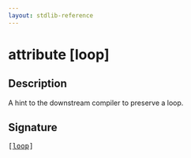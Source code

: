 ```yaml
---
layout: stdlib-reference
---
```


# attribute [loop]

## Description

A hint to the downstream compiler to preserve a loop.


## Signature

<pre>
[<a href="loop.html">loop</a>]
</pre>


